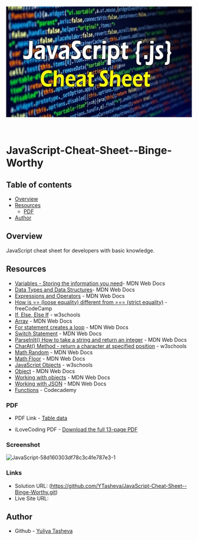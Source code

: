 <p align="center">
  <a href="https://github.com/YTasheva">
    <img src="JavaScript.jpg" height="300px">
  </a>
</p>

&nbsp;

# JavaScript-Cheat-Sheet--Binge-Worthy

## Table of contents

- [Overview](#overview)
- [Resources](#resources)
  - [PDF](#PDF)
- [Author](#author)

## Overview

JavaScript cheat sheet for developers with basic knowledge.

## Resources

- [Variables - Storing the information you need](https://developer.mozilla.org/en-US/docs/Learn/JavaScript/First_steps/Variables)- MDN Web Docs
- [Data Types and Data Structures](https://developer.mozilla.org/en-US/docs/Web/JavaScript/Data_structures)- MDN Web Docs
- [Expressions and Operators](https://developer.mozilla.org/en-US/docs/Web/JavaScript/Guide/Expressions_and_Operators) - MDN Web Docs
- [How is == (loose equality) different from === (strict equality)](https://www.freecodecamp.org/news/loose-vs-strict-equality-in-javascript/) - freeCodeCamp
- [If, Else, Else If](https://www.w3schools.com/js/js_if_else.asp) - w3schools
- [Array](https://developer.mozilla.org/en-US/docs/Web/JavaScript/Reference/Global_Objects/Array) - MDN Web Docs
- [For statement creates a loop](https://ukvirtfept102-osc3606.slack.com/archives/C05SALHNLRF/p1699473768005919) - MDN Web Docs
- [Switch Statement](https://developer.mozilla.org/en-US/docs/Web/JavaScript/Reference/Statements/switch) - MDN Web Docs
- [ParseInIt() How to take a string and return an integer](https://developer.mozilla.org/en-US/docs/Web/JavaScript/Reference/Global_Objects/parseInt) - MDN Web Docs
- [CharAt() Method - return a character at specified position](https://www.w3schools.com/jsref/jsref_charat.asp) - w3schools
- [Math Random](https://developer.mozilla.org/en-US/docs/Web/JavaScript/Reference/Global_Objects/Math/random) - MDN Web Docs
-	[Math Floor](https://developer.mozilla.org/en-US/docs/Web/JavaScript/Reference/Global_Objects/Math/floor) - MDN Web Docs
- [JavaScript Objects](https://www.w3schools.com/js/js_objects.asp) - w3schools
- [Object](https://developer.mozilla.org/en-US/docs/Web/JavaScript/Reference/Global_Objects/Object) - MDN Web Docs
- [Working with objects](https://developer.mozilla.org/en-US/docs/Web/JavaScript/Guide/Working_with_objects) - MDN Web Docs
- [Working with JSON](https://developer.mozilla.org/en-US/docs/Learn/JavaScript/Objects/JSON) - MDN Web Docs
- [Functions](https://www.codecademy.com/learn/introduction-to-javascript/modules/learn-javascript-functions/cheatsheet) - Codecademy
  
### PDF

- PDF Link - [Table data](https://github.com/YTasheva/JavaScript-Cheat-Sheet--Binge-Worthy/blob/main/JavaScript%20Cheat%20sheet%20-%20table.pdf)

- iLoveCoding PDF - [Download the full 13-page PDF](https://github.com/YTasheva/JavaScript-Cheat-Sheet--Binge-Worthy/blob/main/iLoveCoding%20Javascript-cheatsheet.pdf)
  
### Screenshot

![JavaScript-58d160303df78c3c4fe787e3-1](https://github.com/YTasheva/JavaScript-Cheat-Sheet--Binge-Worthy/assets/148258557/6b765e2d-99e3-4e22-afa0-8320284d9500)

### Links

- Solution URL: (https://github.com/YTasheva/JavaScript-Cheat-Sheet--Binge-Worthy.git)
- Live Site URL:

## Author

- Github - [Yuliya Tasheva](https://github.com/YTasheva)
